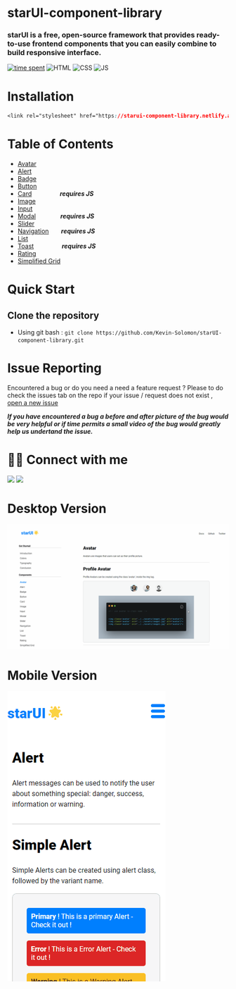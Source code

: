 # starUI-component-library

### starUI is a free, open-source framework that provides ready-to-use frontend components that you can easily combine to build responsive interface.

[![time spent](https://wakatime.com/badge/user/1773f973-ffcf-4a9c-b61a-8e4fdc1ecf3e/project/97b2d7a5-9e1e-4d27-87e4-2fa0333a078a.svg)](https://wakatime.com/badge/user/1773f973-ffcf-4a9c-b61a-8e4fdc1ecf3e/project/97b2d7a5-9e1e-4d27-87e4-2fa0333a078a)
![HTML](https://img.shields.io/badge/HTML-HTML-orange)
![CSS](https://img.shields.io/badge/CSS-CSS-blue)
![JS](https://img.shields.io/badge/JS-JS-yellow)

# Installation

```css
<link rel="stylesheet" href="https://starui-component-library.netlify.app/index.css">
```

# Table of Contents

- [Avatar](https://starui-component-library.netlify.app/pages/avatar/avatar.html)
- [Alert](https://starui-component-library.netlify.app/pages/alert/alert.html)
- [Badge](https://starui-component-library.netlify.app/pages/badge/badge.html)
- [Button](https://starui-component-library.netlify.app/pages/button/button.html)
- [Card](https://starui-component-library.netlify.app/pages/cards/cards.html) &emsp;&emsp;&emsp;&emsp; **_requires JS_**
- [Image](https://starui-component-library.netlify.app/pages/image/image.html)
- [Input](https://starui-component-library.netlify.app/pages/input/input.html)
- [Modal](https://starui-component-library.netlify.app/pages/modal/modal.html)&emsp;&emsp;&emsp;&emsp;**_requires JS_**
- [Slider](https://starui-component-library.netlify.app/pages/slider/slider.html)
- [Navigation](https://starui-component-library.netlify.app/pages/navigation/navigation.html)&emsp;&emsp;**_requires JS_**
- [List](https://starui-component-library.netlify.app/pages/list/list.html)
- [Toast](https://starui-component-library.netlify.app/pages/toast/toast.html) &emsp;&emsp;&emsp;&emsp; **_requires JS_**
- [Rating](https://starui-component-library.netlify.app/pages/rating/rating.html)
- [Simplified Grid](https://starui-component-library.netlify.app/pages/grid/grid.html)

# Quick Start

## Clone the repository

- Using git bash : `git clone https://github.com/Kevin-Solomon/starUI-component-library.git`

# Issue Reporting

Encountered a bug or do you need a need a feature request ? Please to do check the issues tab on the repo if your issue / request does not exist , [open a new issue](https://github.com/Kevin-Solomon/starUI-component-library/issues/new)

**_If you have encountered a bug a before and after picture of the bug would be very helpful or if time permits a small video of the bug would greatly help us undertand the issue._**

# 👨‍💻 Connect with me

<a href="https://twitter.com/kevinsolomon777"><img src="https://img.shields.io/badge/Twitter-1DA1F2?style=for-the-badge&logo=twitter&logoColor=white"/></a>
<a href="https://www.linkedin.com/in/kevin-solomon-8b2b2b1a5/"><img src="https://img.shields.io/badge/LinkedIn-0077B5?style=for-the-badge&logo=linkedin&logoColor=white"/></a>

# Desktop Version

![checkmate ui gif](assets/starui-desktop.gif)

# Mobile Version

![checkmate ui gif](assets/starui-mobile.gif)
